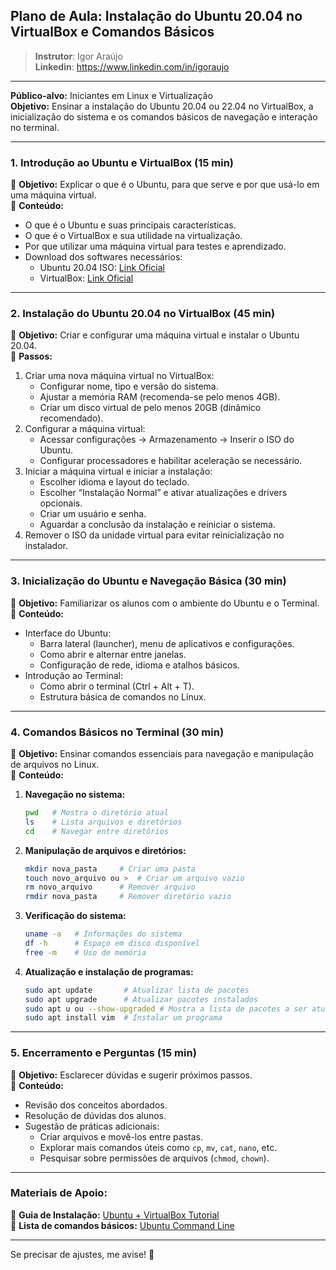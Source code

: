 ## **Plano de Aula: Instalação do Ubuntu 20.04 no VirtualBox e Comandos Básicos**  

>**Instrutor**: Igor Araújo    
**Linkedin**: https://www.linkedin.com/in/igoraujo 

---

**Público-alvo:** Iniciantes em Linux e Virtualização  
**Objetivo:** Ensinar a instalação do Ubuntu 20.04 ou 22.04 no VirtualBox, a inicialização do sistema e os comandos básicos de navegação e interação no terminal.  

---

### **1. Introdução ao Ubuntu e VirtualBox (15 min)**  
📌 **Objetivo:** Explicar o que é o Ubuntu, para que serve e por que usá-lo em uma máquina virtual.  
📌 **Conteúdo:**  
- O que é o Ubuntu e suas principais características.  
- O que é o VirtualBox e sua utilidade na virtualização.  
- Por que utilizar uma máquina virtual para testes e aprendizado.  
- Download dos softwares necessários:  
  - Ubuntu 20.04 ISO: [Link Oficial](https://ubuntu.com/download/desktop)  
  - VirtualBox: [Link Oficial](https://www.virtualbox.org/)  

---

### **2. Instalação do Ubuntu 20.04 no VirtualBox (45 min)**  
📌 **Objetivo:** Criar e configurar uma máquina virtual e instalar o Ubuntu 20.04.  
📌 **Passos:**  
1. Criar uma nova máquina virtual no VirtualBox:  
   - Configurar nome, tipo e versão do sistema.  
   - Ajustar a memória RAM (recomenda-se pelo menos 4GB).  
   - Criar um disco virtual de pelo menos 20GB (dinâmico recomendado).  
2. Configurar a máquina virtual:  
   - Acessar configurações → Armazenamento → Inserir o ISO do Ubuntu.  
   - Configurar processadores e habilitar aceleração se necessário.  
3. Iniciar a máquina virtual e iniciar a instalação:  
   - Escolher idioma e layout do teclado.  
   - Escolher “Instalação Normal” e ativar atualizações e drivers opcionais.  
   - Criar um usuário e senha.  
   - Aguardar a conclusão da instalação e reiniciar o sistema.  
4. Remover o ISO da unidade virtual para evitar reinicialização no instalador.  

---

### **3. Inicialização do Ubuntu e Navegação Básica (30 min)**  
📌 **Objetivo:** Familiarizar os alunos com o ambiente do Ubuntu e o Terminal.  
📌 **Conteúdo:**  
- Interface do Ubuntu:  
  - Barra lateral (launcher), menu de aplicativos e configurações.  
  - Como abrir e alternar entre janelas.  
  - Configuração de rede, idioma e atalhos básicos.  
- Introdução ao Terminal:  
  - Como abrir o terminal (Ctrl + Alt + T).  
  - Estrutura básica de comandos no Linux.  

---

### **4. Comandos Básicos no Terminal (30 min)**  
📌 **Objetivo:** Ensinar comandos essenciais para navegação e manipulação de arquivos no Linux.  
📌 **Conteúdo:**  
1. **Navegação no sistema:**  
   ```bash
   pwd   # Mostra o diretório atual  
   ls    # Lista arquivos e diretórios  
   cd    # Navegar entre diretórios  
   ```
2. **Manipulação de arquivos e diretórios:**  
   ```bash
   mkdir nova_pasta     # Criar uma pasta  
   touch novo_arquivo ou >  # Criar um arquivo vazio  
   rm novo_arquivo      # Remover arquivo  
   rmdir nova_pasta     # Remover diretório vazio  
   ```
3. **Verificação do sistema:**  
   ```bash
   uname -a   # Informações do sistema  
   df -h      # Espaço em disco disponível  
   free -m    # Uso de memória  
   ```
4. **Atualização e instalação de programas:**  
   ```bash
   sudo apt update       # Atualizar lista de pacotes  
   sudo apt upgrade      # Atualizar pacotes instalados  
   sudo apt u ou --show-upgraded # Mostra a lista de pacotes a ser atualizada   
   sudo apt install vim  # Instalar um programa  
   
   ```

---

### **5. Encerramento e Perguntas (15 min)**  
📌 **Objetivo:** Esclarecer dúvidas e sugerir próximos passos.  
📌 **Conteúdo:**  
- Revisão dos conceitos abordados.  
- Resolução de dúvidas dos alunos.  
- Sugestão de práticas adicionais:  
  - Criar arquivos e movê-los entre pastas.  
  - Explorar mais comandos úteis como `cp`, `mv`, `cat`, `nano`, etc.  
  - Pesquisar sobre permissões de arquivos (`chmod`, `chown`).  

---

### **Materiais de Apoio:**  
📌 **Guia de Instalação:** [Ubuntu + VirtualBox Tutorial](https://ubuntu.com/tutorials/how-to-run-ubuntu-desktop-on-a-virtual-machine-using-virtualbox#1-overview)  
📌 **Lista de comandos básicos:** [Ubuntu Command Line](https://help.ubuntu.com/community/UsingTheTerminal)  

---

Se precisar de ajustes, me avise! 🚀